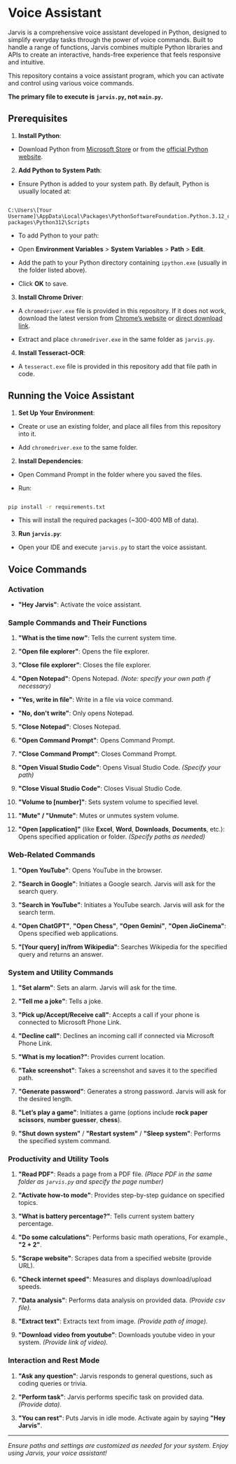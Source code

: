 # Voice Assistant

  

Jarvis is a comprehensive voice assistant developed in Python, designed to simplify everyday tasks through the power of voice commands. Built to handle a range of functions, Jarvis combines multiple Python libraries and APIs to create an interactive, hands-free experience that feels responsive and intuitive.

This repository contains a voice assistant program, which you can activate and control using various voice commands. 

**The primary file to execute is `jarvis.py`, **not**  `main.py`.**

  

## Prerequisites

  

1.  **Install Python**:

- Download Python from [Microsoft Store](https://www.microsoft.com/store/productId/9NCVDN91XZQP?ocid=pdpshare) or from the [official Python website](https://www.python.org/downloads/).

2.  **Add Python to System Path**:

- Ensure Python is added to your system path. By default, Python is usually located at:

```

C:\Users\[Your Username]\AppData\Local\Packages\PythonSoftwareFoundation.Python.3.12_qbz5n2kfra8p0\LocalCache\local-packages\Python312\Scripts

```

- To add Python to your path:

- Open **Environment Variables** > **System Variables** > **Path** > **Edit**.

- Add the path to your Python directory containing `ipython.exe` (usually in the folder listed above).

- Click **OK** to save.

  

3.  **Install Chrome Driver**:

- A `chromedriver.exe` file is provided in this repository. If it does not work, download the latest version from [Chrome’s website](https://developer.chrome.com/docs/chromedriver/downloads) or [direct download link](https://storage.googleapis.com/chrome-for-testing-public/129.0.6668.58/win64/chromedriver-win64.zip).

- Extract and place `chromedriver.exe` in the same folder as `jarvis.py`.



4.  **Install Tesseract-OCR**:

- A `tesseract.exe` file is provided in this repository add that file path in code.

  

## Running the Voice Assistant

  

1.  **Set Up Your Environment**:

- Create or use an existing folder, and place all files from this repository into it.

- Add `chromedriver.exe` to the same folder.

  

2.  **Install Dependencies**:

- Open Command Prompt in the folder where you saved the files.

- Run:

```bash

pip install -r requirements.txt

```

- This will install the required packages (~300-400 MB of data).

  

3.  **Run `jarvis.py`**:

- Open your IDE and execute `jarvis.py` to start the voice assistant.

  

## Voice Commands

  

### Activation

-  **"Hey Jarvis"**: Activate the voice assistant.

  

### Sample Commands and Their Functions

1.  **"What is the time now"**: Tells the current system time.

2.  **"Open file explorer"**: Opens the file explorer.

3.  **"Close file explorer"**: Closes the file explorer.

4.  **"Open Notepad"**: Opens Notepad. *(Note: specify your own path if necessary)*

-  **"Yes, write in file"**: Write in a file via voice command.

-  **"No, don't write"**: Only opens Notepad.

5.  **"Close Notepad"**: Closes Notepad.

6.  **"Open Command Prompt"**: Opens Command Prompt.

7.  **"Close Command Prompt"**: Closes Command Prompt.

8.  **"Open Visual Studio Code"**: Opens Visual Studio Code. *(Specify your path)*

9.  **"Close Visual Studio Code"**: Closes Visual Studio Code.

10.  **"Volume to [number]"**: Sets system volume to specified level.

11.  **"Mute" / "Unmute"**: Mutes or unmutes system volume.

12.  **"Open [application]"** (like **Excel**, **Word**, **Downloads**, **Documents**, etc.): Opens specified application or folder. *(Specify paths as needed)*

  

### Web-Related Commands

1.  **"Open YouTube"**: Opens YouTube in the browser.

2.  **"Search in Google"**: Initiates a Google search. Jarvis will ask for the search query.

3.  **"Search in YouTube"**: Initiates a YouTube search. Jarvis will ask for the search term.

4.  **"Open ChatGPT"**, **"Open Chess"**, **"Open Gemini"**, **"Open JioCinema"**: Opens specified web applications.

5.  **"[Your query] in/from Wikipedia"**: Searches Wikipedia for the specified query and returns an answer.

  

### System and Utility Commands

1.  **"Set alarm"**: Sets an alarm. Jarvis will ask for the time.

2.  **"Tell me a joke"**: Tells a joke.

3.  **"Pick up/Accept/Receive call"**: Accepts a call if your phone is connected to Microsoft Phone Link.

4.  **"Decline call"**: Declines an incoming call if connected via Microsoft Phone Link.

5.  **"What is my location?"**: Provides current location.

6.  **"Take screenshot"**: Takes a screenshot and saves it to the specified path.

7.  **"Generate password"**: Generates a strong password. Jarvis will ask for the desired length.

8.  **"Let’s play a game"**: Initiates a game (options include **rock paper scissors**, **number guesser**, **chess**).

9.  **"Shut down system"** / **"Restart system"** / **"Sleep system"**: Performs the specified system command.

  

### Productivity and Utility Tools

1.  **"Read PDF"**: Reads a page from a PDF file. *(Place PDF in the same folder as `jarvis.py` and specify the page number)*

2.  **"Activate how-to mode"**: Provides step-by-step guidance on specified topics.

3.  **"What is battery percentage?"**: Tells current system battery percentage.

4.  **"Do some calculations"**: Performs basic math operations, For example., **"2 + 2"**.

5.  **"Scrape website"**: Scrapes data from a specified website (provide URL).

6.  **"Check internet speed"**: Measures and displays download/upload speeds.

7.  **"Data analysis"**: Performs data analysis on provided data. *(Provide csv file).*

8.  **"Extract text"**: Extracts text from image. *(Provide path of image).*

9.  **"Download video from youtube"**: Downloads youtube video in your system. *(Provide link of video).*

  

### Interaction and Rest Mode

1.  **"Ask any question"**: Jarvis responds to general questions, such as coding queries or trivia.

2.  **"Perform task"**: Jarvis performs specific task on provided data. *(Provide data).*

3.  **"You can rest"**: Puts Jarvis in idle mode. Activate again by saying **"Hey Jarvis"**.

  

---

  

*Ensure paths and settings are customized as needed for your system. Enjoy using Jarvis, your voice assistant!*
